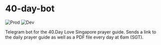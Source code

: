 # 40-day-bot

![Prod](https://github.com/chesterhow/40-day-bot/actions/workflows/scheduledRunner.yml/badge.svg)
![Dev](https://github.com/chesterhow/40-day-bot/actions/workflows/devRunner.yml/badge.svg)

Telegram bot for the 40.Day Love Singapore prayer guide. Sends a link to the daily prayer guide as well as a PDF file every day at 6am (SGT).